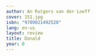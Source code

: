 ```yaml
---
author: An Rutgers van der Loeff
cover: 151.jpg
isbn: "9789021492520"
lang: en-us
layout: review
title: Donald
year: 0
---
```

